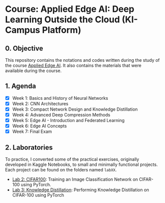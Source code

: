 # Course: Applied Edge AI: Deep Learning Outside the Cloud (KI-Campus Platform)

## 0. Objective

This repository contains the notations and codes written during the study of the
course [Applied Edge AI](https://learn.ki-campus.org/courses/edgeai-hpi2022). It also contains the materials that were available during
the course.

## 1. Agenda

- [x] Week 1: Basics and History of Neural Networks
- [x] Week 2: CNN Architectures
- [x] Week 3: Compact Network Design and Knowledge Distillation
- [x] Week 4: Advanced Deep Compression Methods
- [x] Week 5: Edge AI - Introduction and Federated Learning
- [x] Week 6: Edge AI Concepts
- [x] Week 7: Final Exam

## 2. Laboratories

To practice, I converted some of the practical exercises, originally developed in Kaggle Notebooks, to small and minimally functional projects. Each project can be found on the folders named `labXX`.

- [Lab 2: CIFAR100](lab02/readme.md): Training an Image Classification Network on CIFAR-100 using PyTorch.
- [Lab 3: Knowledge Distillation](lab03/readme.md): Performing Knowledge Distillation on CIFAR-100 using PyTorch
